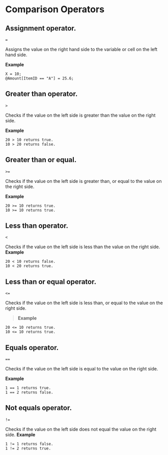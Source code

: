 
# Comparison Operators

## Assignment operator.

``=``

Assigns the value on the right hand side to the variable or cell on the left hand side. 

**Example**  
```
X = 10;  
@Amount[ItemID == "A"] = 25.6; 	
```

## Greater than operator.   
``>``

Checks if the value on the left side is greater than the value on the right side. 

**Example** 
```
20 > 10 returns true.  
10 > 20 returns false.
```

##  Greater than or equal.
``>=``

Checks if the value on the left side is greater than, or equal to the value on the right side.

**Example** 
```
20 >= 10 returns true.  
10 >= 10 returns true.
```


##  Less than operator.
``<``

Checks if the value on the left side is less than the value on the right side. 
**Example** 
```
20 < 10 returns false. 
10 < 20 returns true.
```

##  Less than or equal operator.
``<=`` 

Checks if the value on the left side is less than, or equal to the value on the right side.


>**Example** 
```
20 <= 10 returns true.  
10 <= 10 returns true.
```


##  Equals operator. 
``==``

Checks if the value on the left side is equal to the value on the right side. 

**Example** 
```
1 == 1 returns true. 
1 == 2 returns false.
```

## Not equals operator. 
``!=``

Checks if the value on the left side does not equal the value on the right side. 
**Example** 
```
1 != 1 returns false. 
1 != 2 returns true.
```
